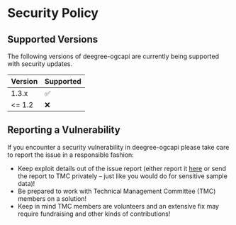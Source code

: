 # Security Policy

## Supported Versions

The following versions of deegree-ogcapi are currently being supported with security updates.

| Version | Supported          |
| ------- | ------------------ |
| 1.3.x   | :white_check_mark: |
| <= 1.2  | :x:                |

## Reporting a Vulnerability

If you encounter a security vulnerability in deegree-ogcapi please take care to report the issue in a responsible fashion:

-  Keep exploit details out of the issue report (either report it [here](https://github.com/deegree/deegree-ogcapi/security/advisories/new) or send the report to TMC privately – just like you would do for sensitive sample data)!
-  Be prepared to work with Technical Management Committee (TMC) members on a solution!
-  Keep in mind TMC members are volunteers and an extensive fix may require fundraising and other kinds of contributions!
